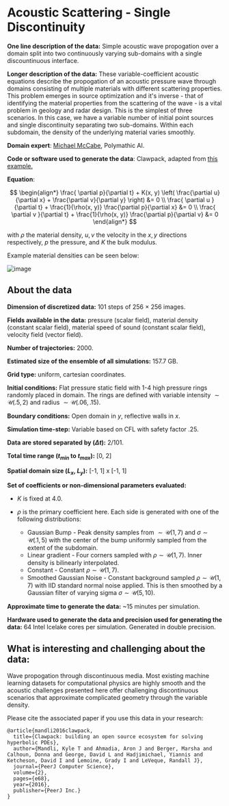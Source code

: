 # Acoustic Scattering - Single Discontinuity

**One line description of the data:** Simple acoustic wave propogation over a domain split into two continuously varying sub-domains with a single discountinuous interface.

**Longer description of the data:** These variable-coefficient acoustic equations describe the propogation of an acoustic pressure wave through domains consisting of multiple materials with different scattering properties. This problem emerges in source optimization and it's inverse - that of identifying the material properties from the scattering of the wave - is a vital problem in geology and radar design. This is the simplest of three scenarios. In this case, we have a variable number of initial point sources and single discontinuity separating two sub-domains. Within each subdomain, the density of the underlying material varies smoothly.

**Domain expert**: [Michael McCabe](https://mikemccabe210.github.io/), Polymathic AI.

**Code or software used to generate the data**: Clawpack, adapted from [this example.](http://www.clawpack.org/gallery/pyclaw/gallery/acoustics_2d_interface.html)

**Equation**:

$$
\begin{align*}
\frac{ \partial p}{\partial t} + K(x, y) \left( \frac{\partial u}{\partial x} + \frac{\partial v}{\partial y} \right) &= 0 \\
\frac{ \partial u  }{\partial t} + \frac{1}{\rho(x, y)} \frac{\partial p}{\partial x} &= 0 \\
\frac{ \partial v  }{\partial t} + \frac{1}{\rho(x, y)} \frac{\partial p}{\partial v} &= 0
\end{align*}
$$

with $\rho$ the material density, $u, v$ the velocity in the $x, y$ directions respectively, $p$ the pressure, and $K$ the bulk modulus.

Example material densities can be seen below:

![image](https://users.flatironinstitute.org/~polymathic/data/the_well/datasets/acoustic_scattering_discontinuous/gif/discontinuous_density.png)

## About the data

**Dimension of discretized data:** 101 steps of 256 $\times$ 256 images.

**Fields available in the data:** pressure (scalar field), material density (constant scalar field), material speed of sound (constant scalar field), velocity field (vector field).

**Number of trajectories:** 2000.

**Estimated size of the ensemble of all simulations:** 157.7 GB.

**Grid type:** uniform, cartesian coordinates.

**Initial conditions:** Flat pressure static field with 1-4 high pressure rings randomly placed in domain. The rings are defined with variable intensity $\sim \mathcal U(.5, 2)$ and radius $\sim \mathcal U(.06, .15)$.

**Boundary conditions:** Open domain in $y$, reflective walls in $x$.

**Simulation time-step:** Variable based on CFL with safety factor .25.

**Data are stored separated by ($\Delta t$):** 2/101.

**Total time range ($t_{min}$ to $t_{max}$):** [0, 2]

**Spatial domain size ($L_x$, $L_y$):** [-1, 1] x [-1, 1]

**Set of coefficients or non-dimensional parameters evaluated:**

- $K$ is fixed at 4.0.

- $\rho$ is the primary coefficient here. Each side is generated with one of the following distributions:
  - Gaussian Bump - Peak density samples from $\sim\mathcal U(1, 7)$ and $\sigma \sim\mathcal U(.1, 5)$ with the center of the bump uniformly sampled from the extent of the subdomain.
  - Linear gradient - Four corners sampled with $\rho \sim \mathcal U(1, 7)$. Inner density is bilinearly interpolated.
  - Constant - Constant $\rho \sim\mathcal U(1, 7)$.
  - Smoothed Gaussian Noise - Constant background sampled $\rho \sim\mathcal U(1, 7)$ with IID standard normal noise applied. This is then smoothed by a Gaussian filter of varying sigma $\sigma \sim\mathcal U(5, 10)$.

**Approximate time to generate the data:** ~15 minutes per simulation.

**Hardware used to generate the data and precision used for generating the data:** 64 Intel Icelake cores per simulation. Generated in double precision.

## What is interesting and challenging about the data:
Wave propogation through discontinuous media. Most existing machine learning datasets for computational physics are highly smooth and the acoustic challenges presented here offer challenging discontinuous scenarios that approximate complicated geometry through the variable density.

Please cite the associated paper if you use this data in your research:

```
@article{mandli2016clawpack,
  title={Clawpack: building an open source ecosystem for solving hyperbolic PDEs},
  author={Mandli, Kyle T and Ahmadia, Aron J and Berger, Marsha and Calhoun, Donna and George, David L and Hadjimichael, Yiannis and Ketcheson, David I and Lemoine, Grady I and LeVeque, Randall J},
  journal={PeerJ Computer Science},
  volume={2},
  pages={e68},
  year={2016},
  publisher={PeerJ Inc.}
}
```
